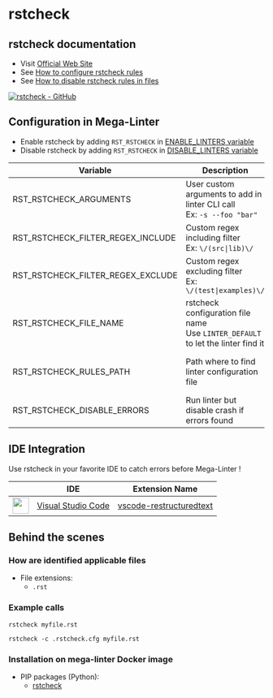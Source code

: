 <!-- markdownlint-disable MD033 MD041 -->
<!-- Generated by .automation/build.py, please do not update manually -->
# rstcheck

## rstcheck documentation

- Visit [Official Web Site](https://github.com/myint/rstcheck#readme)
- See [How to configure rstcheck rules](https://github.com/myint/rstcheck#configuration-file)
- See [How to disable rstcheck rules in files](https://github.com/myint/rstcheck#ignore-specific-errors)

[![rstcheck - GitHub](https://gh-card.dev/repos/myint/rstcheck.svg?fullname=)](https://github.com/myint/rstcheck)

## Configuration in Mega-Linter

- Enable rstcheck by adding `RST_RSTCHECK` in [ENABLE_LINTERS variable](../index.md#activation-and-deactivation)
- Disable rstcheck by adding `RST_RSTCHECK` in [DISABLE_LINTERS variable](../index.md#activation-and-deactivation)

| Variable | Description | Default value |
| ----------------- | -------------- | -------------- |
| RST_RSTCHECK_ARGUMENTS | User custom arguments to add in linter CLI call<br/>Ex: `-s --foo "bar"` |  |
| RST_RSTCHECK_FILTER_REGEX_INCLUDE | Custom regex including filter<br/>Ex: `\/(src\|lib)\/` | Include every file |
| RST_RSTCHECK_FILTER_REGEX_EXCLUDE | Custom regex excluding filter<br/>Ex: `\/(test\|examples)\/` | Exclude no file |
| RST_RSTCHECK_FILE_NAME | rstcheck configuration file name</br>Use `LINTER_DEFAULT` to let the linter find it | `.rstcheck.cfg` |
| RST_RSTCHECK_RULES_PATH | Path where to find linter configuration file | Workspace folder, then Mega-Linter default rules |
| RST_RSTCHECK_DISABLE_ERRORS | Run linter but disable crash if errors found | `false` |

## IDE Integration

Use rstcheck in your favorite IDE to catch errors before Mega-Linter !

| <!-- --> | IDE | Extension Name |
| :--: | ----------------- | -------------- |
| <img src="https://github.com/nvuillam/mega-linter/raw/master/docs/assets/icons/vscode.ico" alt="" height="32px" class="megalinter-icon"></a> | [Visual Studio Code](https://code.visualstudio.com/) | [vscode-restructuredtext](https://marketplace.visualstudio.com/items/lextudio.restructuredtext) |

## Behind the scenes

### How are identified applicable files

- File extensions:
  - `.rst`

<!-- markdownlint-disable -->
<!-- /* cSpell:disable */ -->

### Example calls

```shell
rstcheck myfile.rst
```

```shell
rstcheck -c .rstcheck.cfg myfile.rst
```


### Installation on mega-linter Docker image

- PIP packages (Python):
  - [rstcheck](https://pypi.org/project/rstcheck)
